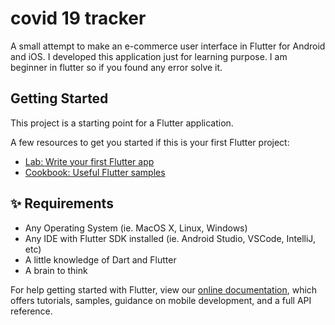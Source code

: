 # covid 19 tracker
A small attempt to make an e-commerce user interface in Flutter for Android and iOS. I developed this application just for learning purpose. I am beginner in flutter so if you found any error solve it.

## Getting Started

This project is a starting point for a Flutter application.

A few resources to get you started if this is your first Flutter project:

- [Lab: Write your first Flutter app](https://flutter.dev/docs/get-started/codelab)
- [Cookbook: Useful Flutter samples](https://flutter.dev/docs/cookbook)

## ✨ Requirements
- Any Operating System (ie. MacOS X, Linux, Windows)
- Any IDE with Flutter SDK installed (ie. Android Studio, VSCode, IntelliJ, etc)
- A little knowledge of Dart and Flutter
- A brain to think

For help getting started with Flutter, view our
[online documentation](https://flutter.dev/docs), which offers tutorials,
samples, guidance on mobile development, and a full API reference.
